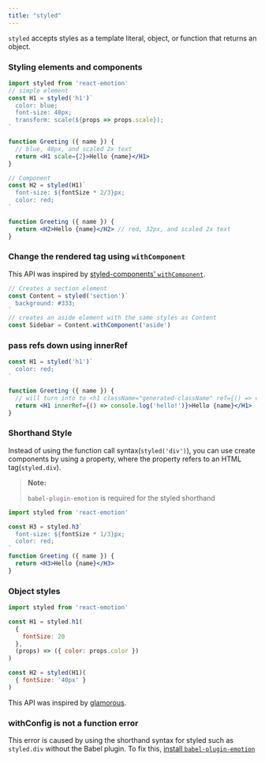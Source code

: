 ```yaml
---
title: "styled"
---
```

`styled` accepts styles as a template literal, object, or function that returns an object.

### Styling elements and components
```jsx
import styled from 'react-emotion'
// simple element
const H1 = styled('h1')`
  color: blue;
  font-size: 48px;
  transform: scale(${props => props.scale});
`

function Greeting ({ name }) {
  // blue, 48px, and scaled 2x text
  return <H1 scale={2}>Hello {name}</H1> 
}

// Component
const H2 = styled(H1)`
  font-size: ${fontSize * 2/3}px;
  color: red;
`

function Greeting ({ name }) {
  return <H2>Hello {name}</H2> // red, 32px, and scaled 2x text
}

```
### Change the rendered tag using `withComponent`

This API was inspired by [styled-components' `withComponent`](https://www.styled-components.com/docs/api#withcomponent).

```jsx
// Creates a section element
const Content = styled('section')`
  background: #333;
`
// creates an aside element with the same styles as Content
const Sidebar = Content.withComponent('aside')

```

### pass refs down using innerRef

```jsx
const H1 = styled('h1')`
  color: red;
`

function Greeting ({ name }) {
  // will turn into to <h1 className="generated-className" ref={() => console.log('hello!')}>Hello {name}</h1>
  return <H1 innerRef={() => console.log('hello!')}>Hello {name}</H1>
}

```
### Shorthand Style

Instead of using the function call syntax(`styled('div')`), you can use create components by using a property, where the property refers to an HTML tag(`styled.div`).

> **Note:**
> 
> `babel-plugin-emotion` is required for the styled shorthand


```jsx
import styled from 'react-emotion'

const H3 = styled.h3`
  font-size: ${fontSize * 1/3}px;
  color: red;
`
function Greeting ({ name }) {
  return <H3>Hello {name}</H3>
}
```

### Object styles
```jsx harmony
import styled from 'react-emotion'

const H1 = styled.h1(
  {
    fontSize: 20
  },
  (props) => ({ color: props.color })
)

const H2 = styled(H1)(
  { fontSize: '40px' }
)

```
This API was inspired by [glamorous](https://github.com/paypal/glamorous).

### withConfig is not a function error

This error is caused by using the shorthand syntax for styled such as `styled.div` without the Babel plugin. To fix this, [install `babel-plugin-emotion`](./babel)
